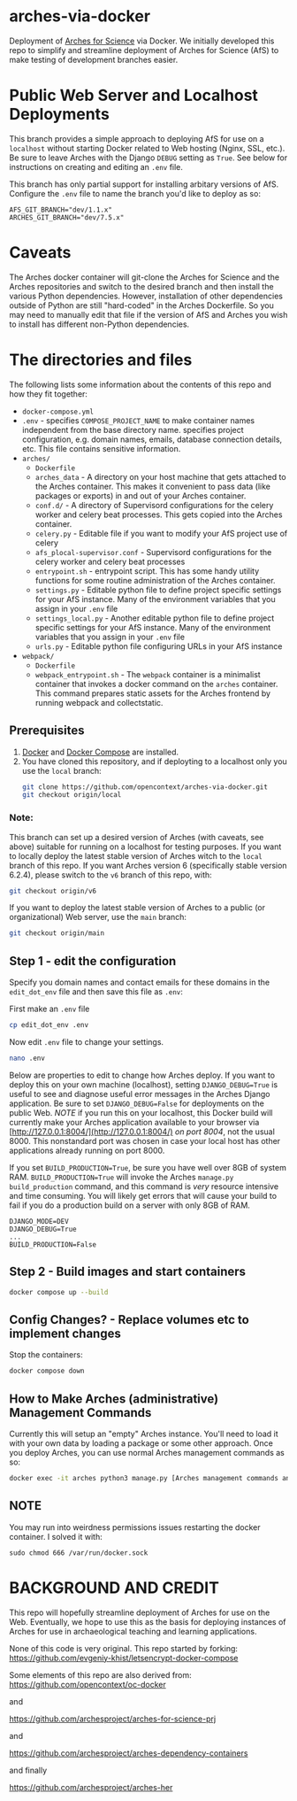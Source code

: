# arches-via-docker
Deployment of [Arches for Science](https://www.archesproject.org/arches-for-science/) via Docker. We initially developed this repo to simplify and streamline deployment of Arches for Science (AfS) to make testing of development branches easier.



# Public Web Server and Localhost Deployments

This branch provides a simple approach to deploying AfS for use on a `localhost` without starting Docker related to Web hosting (Nginx, SSL, etc.). Be sure to leave Arches with the Django `DEBUG` setting as `True`. See below for instructions on creating and editing an `.env` file.

This branch has only partial support for installing arbitary versions of AfS. Configure the `.env` file to name the branch you'd like to deploy as so:

   ```
   AFS_GIT_BRANCH="dev/1.1.x"
   ARCHES_GIT_BRANCH="dev/7.5.x"
   ```

# Caveats
The Arches docker container will git-clone the Arches for Science and the Arches repositories and switch to the desired branch and then install the various Python dependencies. However, installation of other dependencies outside of Python are still "hard-coded" in the Arches Dockerfile. So you may need to manually edit that file if the version of AfS and Arches you wish to install has different non-Python dependencies.

# The directories and files
The following lists some information about the contents of this repo and how they fit together:

* `docker-compose.yml`
* `.env` - specifies `COMPOSE_PROJECT_NAME` to make container names independent from the base directory name. specifies project configuration, e.g. domain names, emails, database connection details, etc. This file contains sensitive information.
* `arches/`
    * `Dockerfile`
    * `arches_data` - A directory on your host machine that gets attached to the Arches container. This makes it convenient to pass data (like packages or exports) in and out of your Arches container.
    * `conf.d/` - A directory of Supervisord configurations for the celery worker and celery beat processes. This gets copied into the Arches container.
    * `celery.py` - Editable file if you want to modify your AfS project use of celery
    * `afs_plocal-supervisor.conf` - Supervisord configurations for the celery worker and celery beat processes
    * `entrypoint.sh` - entrypoint script. This has some handy utility functions for some routine administration of the Arches container.
    * `settings.py` - Editable python file to define project specific settings for your AfS instance. Many of the environment variables that you assign in your `.env` file
    * `settings_local.py` - Another editable python file to define project specific settings for your AfS instance. Many of the environment variables that you assign in your `.env` file
    * `urls.py` - Editable python file configuring URLs in your AfS instance
* `webpack/`
    * `Dockerfile`
    * `webpack_entrypoint.sh` - The `webpack` container is a minimalist container that invokes a docker command on the `arches` container. This command prepares static assets for the Arches frontend by running webpack and collectstatic.


## Prerequisites

1. [Docker](https://docs.docker.com/engine/install/) and [Docker Compose](https://docs.docker.com/compose/install/) are installed.
2. You have cloned this repository, and if deployting to a localhost only you use the `local` branch:
   ```bash
   git clone https://github.com/opencontext/arches-via-docker.git
   git checkout origin/local
   ```

### Note:
This branch can set up a desired version of Arches (with caveats, see above) suitable for running on a localhost for testing purposes. If you want to locally deploy the latest stable version of Arches witch to the `local` branch of this repo. If you want Arches version 6 (specifically stable version 6.2.4), please switch to the `v6` branch of this repo, with:
   ```bash
   git checkout origin/v6
   ```

If you want to deploy the latest stable version of Arches to a public (or organizational) Web server, use the `main` branch:
   ```bash
   git checkout origin/main
   ```


## Step 1 - edit the configuration

Specify you domain names and contact emails for these domains in the `edit_dot_env` file and then save this file as `.env`:

First make an `.env` file
```bash
cp edit_dot_env .env
```

Now edit `.env` file to change your settings.
```bash
nano .env
```


Below are properties to edit to change how Arches deploy. If you want to deploy this on your own machine (localhost), setting `DJANGO_DEBUG=True` is useful to see and diagnose useful error messages in the Arches Django application. Be sure to set `DJANGO_DEBUG=False` for deployments on the public Web. *NOTE* if you run this on your localhost, this Docker build will currently make your Arches application available to your browser via [http://127.0.0.1:8004/](http://127.0.0.1:8004/) *on port 8004*, not the usual 8000. This nonstandard port was chosen in case your local host has other applications already running on port 8000.

If you set `BUILD_PRODUCTION=True`, be sure you have well over 8GB of system RAM. `BUILD_PRODUCTION=True` will invoke the Arches `manage.py build_production` command, and this command is *very* resource intensive and time consuming. You will likely get errors that will cause your build to fail if you do a production build on a server with only 8GB of RAM.

```properties
DJANGO_MODE=DEV
DJANGO_DEBUG=True
...
BUILD_PRODUCTION=False
```


## Step 2 - Build images and start containers

```bash
docker compose up --build
```

## Config Changes? - Replace volumes etc to implement changes

Stop the containers:

```bash
docker compose down
```


## How to Make Arches (administrative) Management Commands
Currently this will setup an "empty" Arches instance. You'll need to load it with your own data by loading a package or some other approach. Once you deploy Arches, you can use normal Arches management commands as so:

```bash
docker exec -it arches python3 manage.py [Arches management commands and arguments here]
```



## NOTE
You may run into weirdness permissions issues restarting the docker container. I solved it with:
```
sudo chmod 666 /var/run/docker.sock

```


# BACKGROUND AND CREDIT
This repo will hopefully streamline deployment of Arches for use on the Web. Eventually, we hope to use this as the basis for deploying instances of Arches for use in archaeological teaching and learning applications.

None of this code is very original. This repo started by forking:
https://github.com/evgeniy-khist/letsencrypt-docker-compose

Some elements of this repo are also derived from:
https://github.com/opencontext/oc-docker

and

https://github.com/archesproject/arches-for-science-prj

and

https://github.com/archesproject/arches-dependency-containers

and finally

https://github.com/archesproject/arches-her
